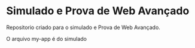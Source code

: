 # Simulado e Prova de Web Avançado

Repositorio criado para o simulado e Prova de Web Avançado.

O arquivo my-app é do simulado
